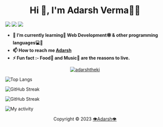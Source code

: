 <h1 align="center">Hi 👋, I'm Adarsh Verma👨‍⚖️</h1>

![](https://komarev.com/ghpvc/?username=AdarshTheki&label=PROFILE+VIEWS&color=blue)
![](https://img.shields.io/github/last-commit/AdarshTheki/AdarshTheki)
![](https://img.shields.io/badge/GitHub-v3.7.2-red?logo=github)
<b>
- 🌱 I’m currently learning📕 Web Development🕸 & other programming languages💻💬
- 📫 How to reach me <a href="mailto:adarshverma549@gmail.com" title="adarshverma549@gmail.com">Adarsh</a>
- ⚡ Fun fact :- Food🍱 and Music🎵 are the reasons to live.
</b>
<p align="center"> 
  <a href="https://github.com/AdarshTheki">
    <img src="https://github-profile-trophy.vercel.app/?username=adarshtheki" alt="adarshtheki"/>
  </a>
</p>

![Top Langs](https://github-readme-stats.vercel.app/api/top-langs/?username=AdarshTheki&layout=compact&langs_count=10&theme=onedark)

![GitHub Streak](https://github-readme-stats.vercel.app/api?username=AdarshTheki&count_private=true&show_icons=true&theme=onedark)

![GitHub Streak](https://streak-stats.demolab.com/?user=AdarshTheki&theme=onedark)

![My activity](https://github-readme-activity-graph.cyclic.app/graph?username=AdarshTheki&theme=react-onedark)

<!-- [![Adarsh's GitHub stats](https://github-readme-stats.vercel.app/api?username=AdarshTheki)](https://github.com/AdarshTheki/github-readme-stats) -->

<div align="center">
  Copyright © 2023 <a href="https://github.com/AdarshTheki/" target="_blank" rel="noreferrer"> 👁Adarsh👁 
</div>
